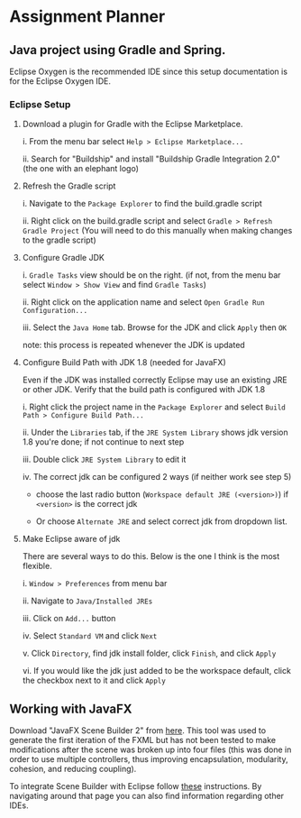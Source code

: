 # Assignment Planner
## Java project using Gradle and Spring.
Eclipse Oxygen is the recommended IDE since this setup documentation is for the Eclipse Oxygen IDE.

### Eclipse Setup
1. Download a plugin for Gradle with the Eclipse Marketplace. 
   
    i. From the menu bar select `Help > Eclipse Marketplace...`
   
    ii. Search for "Buildship" and install "Buildship Gradle Integration 2.0" (the one with an elephant logo)

2. Refresh the Gradle script

   i. Navigate to the `Package Explorer` to find the build.gradle script

   ii. Right click on the build.gradle script and select `Gradle > Refresh Gradle Project` (You will need to do this manually when making changes to the gradle script)

3. Configure Gradle JDK

   i. `Gradle Tasks` view should be on the right. (if not, from the menu bar select `Window > Show View` and find `Gradle Tasks`)
   
   ii. Right click on the application name and select `Open Gradle Run Configuration...`
   
   iii. Select the `Java Home` tab. Browse for the JDK and click `Apply` then `OK`

    note: this process is repeated whenever the JDK is updated

4. Configure Build Path with JDK 1.8 (needed for JavaFX) 

   Even if the JDK was installed correctly Eclipse may use an existing JRE or other JDK. Verify that the build path is configured with JDK 1.8 

   i. Right click the project name in the `Package Explorer` and select `Build Path > Configure Build Path...`

   ii. Under the `Libraries` tab, if the `JRE System Library` shows jdk version 1.8 you're done; if not continue to next step

   iii. Double click `JRE System Library` to edit it
   
   iv. The correct jdk can be configured 2 ways (if neither work see step 5)
    
   - choose the last radio button (`Workspace default JRE (<version>)`) if `<version>` is the correct jdk
   
   - Or choose `Alternate JRE` and select correct jdk from dropdown list.

5. Make Eclipse aware of jdk

    There are several ways to do this. Below is the one I think is the most flexible.

    i. `Window > Preferences` from menu bar
    
    ii. Navigate to `Java/Installed JREs`

    iii. Click on `Add...` button

    iv. Select `Standard VM` and click `Next`

    v. Click `Directory`, find jdk install folder, click `Finish`, and click `Apply`

    vi. If you would like the jdk just added to be the workspace default, click the checkbox next to it and click `Apply`

## Working with JavaFX
Download "JavaFX Scene Builder 2" from [here](http://www.oracle.com/technetwork/java/javafxscenebuilder-1x-archive-2199384.html). This tool was used to generate the first iteration of the FXML but has not been tested to make modifications after the scene was broken up into four files (this was done in order to use multiple controllers, thus improving encapsulation, modularity, cohesion, and reducing coupling).

To integrate Scene Builder with Eclipse follow [these](https://docs.oracle.com/javase/8/scene-builder-2/work-with-java-ides/sb-with-eclipse.htm#BABBFEBD) instructions. By navigating around that page you can also find information regarding other IDEs.
